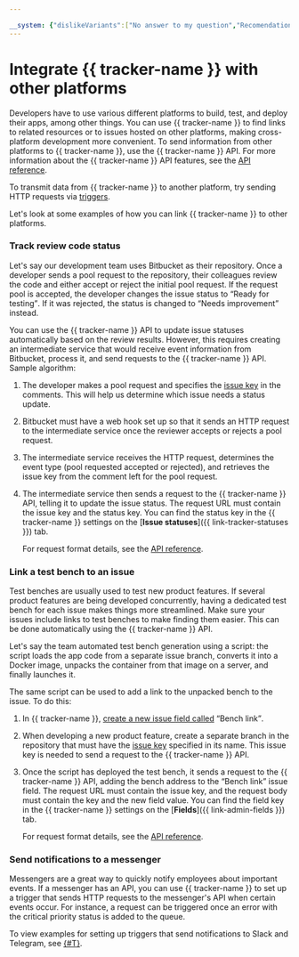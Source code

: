 ```yaml
---

__system: {"dislikeVariants":["No answer to my question","Recomendations didn't help","The content doesn't match title","Other"]}
---
```

# Integrate {{ tracker-name }} with other platforms

Developers have to use various different platforms to build, test, and deploy their apps, among other things. You can use {{ tracker-name }} to find links to related resources or to issues hosted on other platforms, making cross-platform development more convenient. To send information from other platforms to {{ tracker-name }}, use the {{ tracker-name }} API. For more information about the {{ tracker-name }} API features, see the [API reference](about.md).

To transmit data from {{ tracker-name }} to another platform, try sending HTTP requests via [triggers](user/trigger.md).

Let's look at some examples of how you can link {{ tracker-name }} to other platforms.

### Track review code status

Let's say our development team uses Bitbucket as their repository. Once a developer sends a pool request to the repository, their colleagues review the code and either accept or reject the initial pool request. If the request pool is accepted, the developer changes the issue status to <q>Ready for testing</q>. If it was rejected, the status is changed to <q>Needs improvement</q> instead.

You can use the {{ tracker-name }} API to update issue statuses automatically based on the review results. However, this requires creating an intermediate service that would receive event information from Bitbucket, process it, and send requests to the {{ tracker-name }} API. Sample algorithm:

1. The developer makes a pool request and specifies the [issue key](user/create-ticket.md#key) in the comments. This will help us determine which issue needs a status update.

1. Bitbucket must have a web hook set up so that it sends an HTTP request to the intermediate service once the reviewer accepts or rejects a pool request.

1. The intermediate service receives the HTTP request, determines the event type (pool requested accepted or rejected), and retrieves the issue key from the comment left for the pool request.

1. The intermediate service then sends a request to the {{ tracker-name }} API, telling it to update the issue status. The request URL must contain the issue key and the status key. You can find the status key in the {{ tracker-name }} settings on the [**Issue statuses**]({{ link-tracker-statuses }}) tab.

    For request format details, see the [API reference](concepts/issues/new-transition.md).

### Link a test bench to an issue

Test benches are usually used to test new product features. If several product features are being developed concurrently, having a dedicated test bench for each issue makes things more streamlined. Make sure your issues include links to test benches to make finding them easier. This can be done automatically using the {{ tracker-name }} API.

Let's say the team automated test bench generation using a script: the script loads the app code from a separate issue branch, converts it into a Docker image, unpacks the container from that image on a server, and finally launches it.

The same script can be used to add a link to the unpacked bench to the issue. To do this:


1. In {{ tracker-name }}, [create a new issue field called](user/create-param.md#section_pxn_fp4_xgb) <q>Bench link</q>.

1. When developing a new product feature, create a separate branch in the repository that must have the [issue key](user/create-ticket.md#key) specified in its name. This issue key is needed to send a request to the {{ tracker-name }} API.

1. Once the script has deployed the test bench, it sends a request to the {{ tracker-name }} API, adding the bench address to the <q>Bench link</q> issue field. The request URL must contain the issue key, and the request body must contain the key and the new field value. You can find the field key in the {{ tracker-name }} settings on the [**Fields**]({{ link-admin-fields }}) tab.

    For request format details, see the [API reference](concepts/issues/patch-issue.md).

### Send notifications to a messenger

Messengers are a great way to quickly notify employees about important events. If a messenger has an API, you can use {{ tracker-name }} to set up a trigger that sends HTTP requests to the messenger's API when certain events occur. For instance, a request can be triggered once an error with the critical priority status is added to the queue.

To view examples for setting up triggers that send notifications to Slack and Telegram, see [{#T}](messenger.md).

